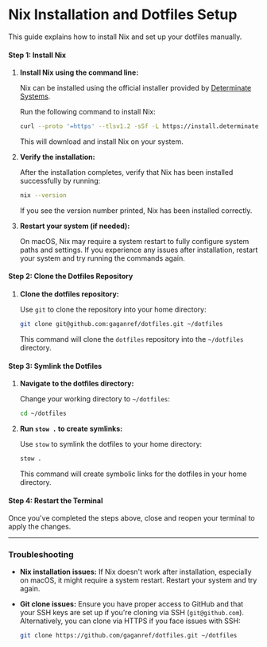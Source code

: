# Nix Installation and Dotfiles Setup

This guide explains how to install Nix and set up your dotfiles manually.

#### Step 1: Install Nix

1. **Install Nix using the command line:**

   Nix can be installed using the official installer provided by [Determinate Systems](https://github.com/DeterminateSystems/nix-installer).

   Run the following command to install Nix:

   ```bash
   curl --proto '=https' --tlsv1.2 -sSf -L https://install.determinate.systems/nix | sh -s -- install
   ```

   This will download and install Nix on your system.

2. **Verify the installation:**

   After the installation completes, verify that Nix has been installed successfully by running:

   ```bash
   nix --version
   ```

   If you see the version number printed, Nix has been installed correctly.

3. **Restart your system (if needed):**

   On macOS, Nix may require a system restart to fully configure system paths and settings. If you experience any issues after installation, restart your system and try running the commands again.

#### Step 2: Clone the Dotfiles Repository

1. **Clone the dotfiles repository:**

   Use `git` to clone the repository into your home directory:

   ```bash
   git clone git@github.com:gaganref/dotfiles.git ~/dotfiles
   ```

   This command will clone the `dotfiles` repository into the `~/dotfiles` directory.

#### Step 3: Symlink the Dotfiles

1. **Navigate to the dotfiles directory:**

   Change your working directory to `~/dotfiles`:

   ```bash
   cd ~/dotfiles
   ```

2. **Run `stow .` to create symlinks:**

   Use `stow` to symlink the dotfiles to your home directory:

   ```bash
   stow .
   ```

   This command will create symbolic links for the dotfiles in your home directory.

#### Step 4: Restart the Terminal

Once you've completed the steps above, close and reopen your terminal to apply the changes.

---

### Troubleshooting

- **Nix installation issues:** If Nix doesn't work after installation, especially on macOS, it might require a system restart. Restart your system and try again.
  
- **Git clone issues:** Ensure you have proper access to GitHub and that your SSH keys are set up if you're cloning via SSH (`git@github.com`). Alternatively, you can clone via HTTPS if you face issues with SSH:

  ```bash
  git clone https://github.com/gaganref/dotfiles.git ~/dotfiles
  ```

